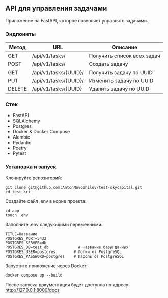 ## API для управления задачами
Приложение на FastAPI, которое позволяет управлять задачами.

### Эндпоинты
| Метод |  URL | Описание |
| ----- |----| --------|
| GET |  /api/v1/tasks/| Получить список всех задач |
| POST |  /api/v1/tasks/ | Создать задачу |
| GET |  /api/v1/tasks/{UUID}/ | Получить задачу по UUID |
| PUT |  /api/v1/tasks/{UUID}/ | Изменить задачу по UUID |
| DELETE |  /api/v1/tasks/{UUID} | Удалить задачу по UUID |

### Стек
- FastAPI
- SQLAlchemy
- Postgres
- Docker & Docker Compose
- Alembic
- Pydantic
- Poetry
- Pytest

### Установка и запуск
Клонируйте репозиторий:

```
git clone git@github.com:AntonNovozhilov/test-skycapital.git
cd test_kri
```

Создайте файл .env в корне проекта:

```
cd app
touch .env
```

Заполните .env следующими переменными:

```
TITLE=Название
POSTGRES_PORT=5432
POSTGRES_SERVER=db
POSTGRES_DB=test_db             # Название базы данных
POSTGRES_USER=postgres        # Логин от PostgreSQL
POSTGRES_PASSWORD=postgres    # Пароль от PostgreSQL
```

Запустите приложение через Docker:

```
docker compose up --build
```

После запуска документация будет доступна по адресу:
http://127.0.0.1:8000/docs